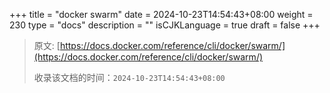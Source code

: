 +++
title = "docker swarm"
date = 2024-10-23T14:54:43+08:00
weight = 230
type = "docs"
description = ""
isCJKLanguage = true
draft = false
+++

> 原文: [https://docs.docker.com/reference/cli/docker/swarm/](https://docs.docker.com/reference/cli/docker/swarm/)
>
> 收录该文档的时间：`2024-10-23T14:54:43+08:00`
